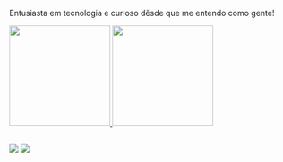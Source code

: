 Entusiasta em tecnologia e curioso dêsde que me entendo como gente!

<div>
  <a href="https://github.com/raulpesilva">
  <img height="180em" src="https://github-readme-stats.vercel.app/api?username=raulpesilva&show_icons=true&theme=dracula&include_all_commits=true&count_private=true"/>
  <img height="180em" src="https://github-readme-stats.vercel.app/api/top-langs/?username=raulpesilva&layout=compact&langs_count=7&theme=dracula"/>
</div>
  
  ##
 
<div> 

  <a href = "mailto:adraulpesilva@gmail.com"><img src="https://img.shields.io/badge/-Gmail-%23333?style=for-the-badge&logo=gmail&logoColor=white" target="_blank"></a>
  <a href="https://www.linkedin.com/in/raulpesilva/" target="_blank"><img src="https://img.shields.io/badge/-LinkedIn-%230077B5?style=for-the-badge&logo=linkedin&logoColor=white" target="_blank"></a> 
 
</div>
